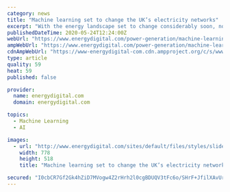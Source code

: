 ```yaml
---
category: news
title: "Machine learning set to change the UK’s electricity networks"
excerpt: "With the energy landscape set to change considerably soon, now is the perfect time to combine machine learning and electricity networks. Bill Gates stated in 2017 that “If I were starting out today and looking for the same kind of opportunity to make a big impact in the world,"
publishedDateTime: 2020-05-24T12:24:00Z
webUrl: "https://www.energydigital.com/power-generation/machine-learning-set-change-uks-electricity-networks"
ampWebUrl: "https://www.energydigital.com/power-generation/machine-learning-set-change-uks-electricity-networks?amp"
cdnAmpWebUrl: "https://www-energydigital-com.cdn.ampproject.org/c/s/www.energydigital.com/power-generation/machine-learning-set-change-uks-electricity-networks?amp"
type: article
quality: 59
heat: 59
published: false

provider:
  name: energydigital.com
  domain: energydigital.com

topics:
  - Machine Learning
  - AI

images:
  - url: "http://www.energydigital.com/sites/default/files/styles/slider_detail/public/topic/image/GettyImages-1143532344.jpg?itok=7WeWVviy"
    width: 778
    height: 518
    title: "Machine learning set to change the UK’s electricity networks"

secured: "I0cbCR7Gf2Gk4hZiD7MVogw4Z2rHrh2l0cgBDUQV3tFc6o/SHrF+JfilXAvUr0fpzn1/CD1Hp62BfYqR/Gx+hi69lAbzWFaleiOopYw2yQATatH5hAkei7LDuD708fWl/FmRFXiFC4AzEtVcXX6917CNEgOSezqGgefhMv3QE9dzcuRQVJqK4bF789AQVHYC01SU5LGP0RICnWJ75YSkAhwZrBGkRRyV49z3J1rrowCvu1qe7uoJVH0jBqdyiv0SLHqNarDLFcLmb+MfZVkauRHA2uCPoKY8T0bKrXWPGifjaW2WKkQbls6vyEBpDf7y;xrRDFQNggNDIo3pe9ru/tQ=="
---
```



